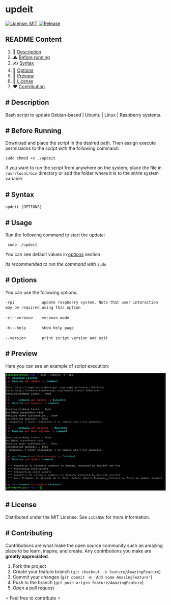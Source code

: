 # updeit

[![License: MIT](https://img.shields.io/github/license/un0tec/updeit?color=orange)](LICENSE)
[![Release](https://img.shields.io/github/v/release/un0tec/updeit?color=green&label=Release)](https://github.com/un0tec/updeit/releases/latest)


## README Content
1. :notebook_with_decorative_cover: [Description](#-description)
2. :warning: [Before running](#-before-running)
3. :writing_hand: [Syntax](#-syntax)
4. :bookmark_tabs: [Options](#-options)
5. :monocle_face: [Preview](#-preview)
6. :page_with_curl: [License](#-license)
7. :heart: [Contribution](#-contribution)

## # Description

Bash script to update Debian-based | Ubuntu | Linux | Raspberry systems.

## # Before Running

Download and place the script in the desired path. Then assign execute permissions to the script with the following command:

    sudo chmod +x ./updeit

If you want to  run the script from anywhere on the system, place the file in `/usr/local/bin` directory or add the folder where it is to the `$PATH` system variable.

## # Syntax

    updeit [OPTIONS]

## # Usage

Run the following command to start the update:

     sudo ./updeit

You can see default values in [options](#-options) section

_Its recommended to run the command with_ `sudo`

## # Options

You can use the following options:

    -rpi            update raspberry system. Note that user interaction may be required using this option

    -v|--verbose    verbose mode

    -h|--help       show help page

    --version       print script version and exit

## # Preview

Here you can see an example of script execution:

![Preview](images/run_output.png)

## # License

Distributed under the MIT License. See `LICENSE` for more information.

## # Contributing

Contributions are what make the open source community such an amazing place to be learn, inspire, and create. Any contributions you make are **greatly appreciated**.

1. Fork the project
2. Create your feature branch (`git checkout -b feature/AmazingFeature`)
3. Commit your changes (`git commit -m 'Add some AmazingFeature'`)
4. Push to the branch (`git push origin feature/AmazingFeature`)
5. Open a pull request

:star: Feel free to contribute :star:
